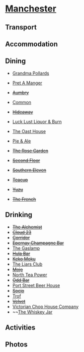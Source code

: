 # [Manchester](http://en.wikipedia.org/wiki/Manchester)

## Transport

## Accommodation

## Dining

* [Grandma Pollards](http://www.grandmapollards.co.uk)
* [Pret A Manger](http://www.pret.com)

* ~~[Aumbry](http://www.aumbryrestaurant.co.uk)~~
* [Common](http://www.aplacecalledcommon.co.uk)
* ~~[Hideaway](http://www.ramsons-restaurant.com/hideaway/)~~
* [Luck Lust Liquor & Burn](http://lucklustliquorburn.com)
* [The Oast House](http://theoasthouse.uk.com)
* [Pie & Ale](http://www.pieandalebar.co.uk)
* ~~[The Rose Garden](http://therosegardendidsbury.com)~~
* ~~[Second Floor](http://www.harveynichols.com/restaurants/second-floor-manchester/second-floor-manchester-restaurant)~~
* ~~[Southern Eleven](http://www.southern11.co.uk)~~
* ~~[Teacup](http://teacupandcakes.com)~~
* ~~[Yuzu](http://www.yuzumanchester.co.uk)~~

* ~~[The French](http://www.the-french.co.uk)~~

## Drinking

* ~~[The Alchemist](http://www.thealchemist.uk.com)~~
* ~~[Cloud 23](http://www.cloud23bar.com)~~
* ~~[Corridor](http://www.corridorbar.co.uk)~~
* ~~[Épernay Champagne Bar](http://www.epernaychampagnebars.com/manch.html)~~
* [The Gaslamp](http://the-gaslamp.tumblr.com)
* ~~[Hula Bar](http://www.hulabar.co.uk)~~
* ~~[Keko Moku](http://www.kekomoku.co.uk)~~
* [The Liars Club](http://www.theliarsclub.co.uk)
* ~~[Mojo](http://www.mojobar.co.uk)~~
* [North Tea Power](http://northteapower.co.uk)
* ~~[Odd Bar](http://oddbar.co.uk)~~
* [Port Street Beer House](http://www.portstreetbeerhouse.co.uk)
* ~~[Socio](http://sociorehab.com)~~
* [Trof](http://www.trofnq.co.uk)
* ~~[Velvet](http://www.velvetmanchester.com/bar)~~
* [Victorian Chop House Company](http://www.samschophouse.co.uk)
* ~~[The Whiskey Jar](http://www.thewhiskeyjar.com)

## Activities

## Photos
